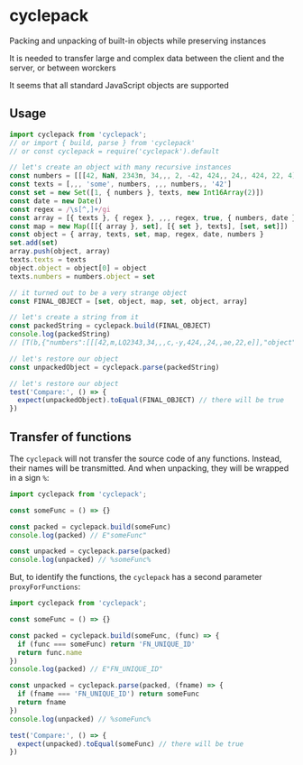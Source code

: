 # cyclepack
Packing and unpacking of built-in objects while preserving instances

It is needed to transfer large and complex data between the client and the server, or between worckers

It seems that all standard JavaScript objects are supported

## Usage
```js
import cyclepack from 'cyclepack';
// or import { build, parse } from 'cyclepack'
// or const cyclepack = require('cyclepack').default

// let's create an object with many recursive instances
const numbers = [[[42, NaN, 2343n, 34,,, 2, -42, 424,, 24,, 424, 22, 4]]]
const texts = [,,, 'some', numbers, ,,, numbers,, '42']
const set = new Set([1, { numbers }, texts, new Int16Array(2)])
const date = new Date()
const regex = /\s[^,]+/gi
const array = [{ texts }, { regex }, ,,, regex, true, { numbers, date }]
const map = new Map([[{ array }, set], [{ set }, texts], [set, set]])
const object = { array, texts, set, map, regex, date, numbers }
set.add(set)
array.push(object, array)
texts.texts = texts
object.object = object[0] = object
texts.numbers = numbers.object = set

// it turned out to be a very strange object
const FINAL_OBJECT = [set, object, map, set, object, array]

// let's create a string from it
const packedString = cyclepack.build(FINAL_OBJECT)
console.log(packedString)
// [T(b,{"numbers":[[[42,m,LQ2343,34,,,c,-y,424,,24,,ae,22,e]],"object":s]},[,,,"some",v,,,,v,,Qy,"texts":ai,u:s],I16"0,0",s),{Qa:an,"array":[{al:ai},{"regex":R"\\s[^,]+,gi"},,,,au,n,{u:v,"date":D1644779546922},an,aq],al:ai,"set":s,"map":M({ap:aq}:s,{ba:s}:ai,s:s),at:au,ax:ay,u:v,ah:an},bc,s,an,aq]

// let's restore our object
const unpackedObject = cyclepack.parse(packedString)

// let's restore our object
test('Compare:', () => {
  expect(unpackedObject).toEqual(FINAL_OBJECT) // there will be true
})
```

## Transfer of functions
The `cyclepack` will not transfer the source code of any functions. Instead, their names will be transmitted. And when unpacking, they will be wrapped in a sign `%`:
```js
import cyclepack from 'cyclepack';

const someFunc = () => {}

const packed = cyclepack.build(someFunc)
console.log(packed) // E"someFunc"

const unpacked = cyclepack.parse(packed)
console.log(unpacked) // %someFunc%
```

But, to identify the functions, the `cyclepack` has a second parameter `proxyForFunctions`:
```js
import cyclepack from 'cyclepack';

const someFunc = () => {}

const packed = cyclepack.build(someFunc, (func) => {
  if (func === someFunc) return 'FN_UNIQUE_ID'
  return func.name
})
console.log(packed) // E"FN_UNIQUE_ID"

const unpacked = cyclepack.parse(packed, (fname) => {
  if (fname === 'FN_UNIQUE_ID') return someFunc
  return fname
})
console.log(unpacked) // %someFunc%

test('Compare:', () => {
  expect(unpacked).toEqual(someFunc) // there will be true
})
```